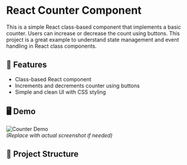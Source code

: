 # React Counter Component

This is a simple React class-based component that implements a basic counter. Users can increase or decrease the count using buttons. This project is a great example to understand state management and event handling in React class components.

## 🧩 Features

- Class-based React component
- Increments and decrements counter using buttons
- Simple and clean UI with CSS styling

## 🖥️ Demo

![Counter Demo](https://via.placeholder.com/300x100.png?text=Counter+UI+Preview)  
*(Replace with actual screenshot if needed)*

## 📁 Project Structure

